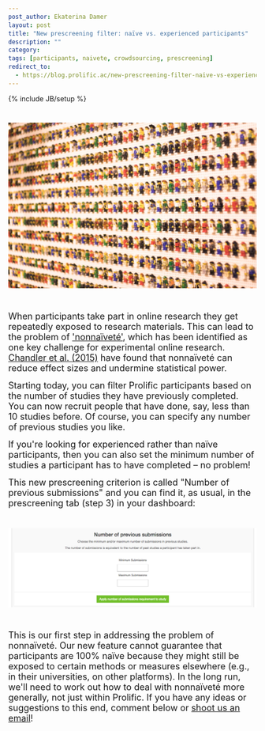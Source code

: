 ```yaml
---
post_author: Ekaterina Damer
layout: post
title: "New prescreening filter: naïve vs. experienced participants"
description: ""
category: 
tags: [participants, naivete, crowdsourcing, prescreening]
redirect_to:
  - https://blog.prolific.ac/new-prescreening-filter-naive-vs-experienced-participants-untitled/
---
```

{% include JB/setup %}

<div class="row">
	<div class="col-md-12">
 		<img class="img-responsive col-md-14" style="display: block;margin-left: auto;margin-right: auto;margin-top:40px;margin-bottom:15px;" src="/assets/img/lego-crowd.jpg">
	 </div>
</div>
<br>
<p><font size="4">When participants take part in online research they get repeatedly exposed to research materials. This can lead to the problem of <a href="
http://link.springer.com/article/10.3758/s13428-013-0365-7">'nonnaïveté'</a>, which has been identified as one key challenge for experimental online research. <a href="http://pss.sagepub.com/content/26/7/1131.short">Chandler et al. (2015)</a> have found that nonnaïveté can reduce effect sizes and undermine statistical power.</font></p> 

<p><font size="4">Starting today, you can filter Prolific participants based on the number of studies they have previously completed. You can now recruit people that have done, say, less than 10 studies before. Of course, you can specify any number of previous studies you like.</font></p> 

<p><font size="4">If you're looking for experienced rather than naïve participants, then you can also set the minimum number of studies a participant has to have completed – no problem!</font></p>

<p><font size="4">This new prescreening criterion is called "Number of previous submissions" and you can find it, as usual, in the prescreening tab (step 3) in your dashboard:</font></p>

<div class="row">
	<div class="col-md-14">
 		<img class="img-responsive col-md-12" style="display: block;margin-left: auto;margin-right: auto;margin-top:40px;margin-bottom:15px;" src="/assets/img/number-of-previous-submissions.png">
	 </div>
</div>
<br>
<p><font size="4">This is our first step in addressing the problem of nonnaïveté. Our new feature cannot guarantee that participants are 100% naïve because they might still be exposed to certain methods or measures elsewhere (e.g., in their universities, on other platforms). In the long run, we'll need to work out how to deal with nonnaïveté more generally, not just within Prolific. If you have any ideas or suggestions to this end, comment below or <a href="mailto:info@prolificacademic.co.uk">shoot us an email</a>!</font></p>

